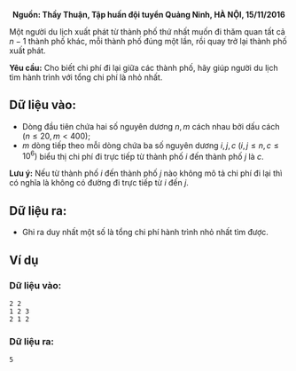 **<center>Nguồn: Thầy Thuận, Tập huấn đội tuyển Quảng Ninh, HÀ NỘI, 15/11/2016</center>**

Một người du lịch xuất phát từ thành phố thứ nhất muốn đi thăm quan tất cả $n − 1$ thành phố khác, mỗi thành phố đúng một lần, rồi quay trở lại thành phố xuất phát.

**Yêu cầu:** Cho biết chi phí đi lại giữa các thành phố, hãy giúp người du lịch tìm hành trình với tổng chi phí là nhỏ nhất.

## Dữ liệu vào:
- Dòng đầu tiên chứa hai số nguyên dương $n, m$ cách nhau bởi dấu cách $(n ≤ 20, m < 400)$;
- $m$ dòng tiếp theo mỗi dòng chứa ba số nguyên dương $i, j, c\ (i, j ≤ n, c ≤ 10^6)$ biểu thị chi phí đi trực tiếp từ thành phố $i$ đến thành phố $j$ là $c$.

**Lưu ý:** Nếu từ thành phố $i$ đến thành phố $j$ nào không mô tả chi phí đi lại thì có nghĩa là không có đường đi trực tiếp từ $i$ đến $j$.

## Dữ liệu ra:
- Ghi ra duy nhất một số là tổng chi phí hành trình nhỏ nhất tìm được.

## Ví dụ
### Dữ liệu vào:
```
2 2
1 2 3
2 1 2
```

### Dữ liệu ra:
```
5
```